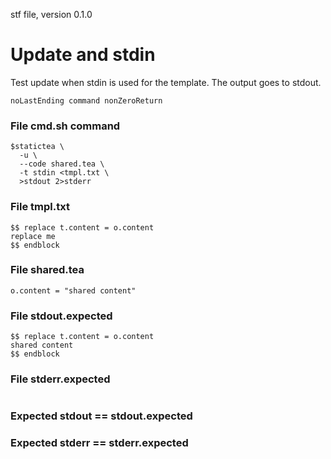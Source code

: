 stf file, version 0.1.0

# Update and stdin

Test update when stdin is used for the template. The output goes to
stdout.

~~~
noLastEnding command nonZeroReturn
~~~

### File cmd.sh command

~~~
$statictea \
  -u \
  --code shared.tea \
  -t stdin <tmpl.txt \
  >stdout 2>stderr
~~~

### File tmpl.txt

~~~
$$ replace t.content = o.content
replace me
$$ endblock
~~~

### File shared.tea

~~~
o.content = "shared content"
~~~

### File stdout.expected

~~~
$$ replace t.content = o.content
shared content
$$ endblock
~~~

### File stderr.expected

~~~
~~~

### Expected stdout == stdout.expected
### Expected stderr == stderr.expected
